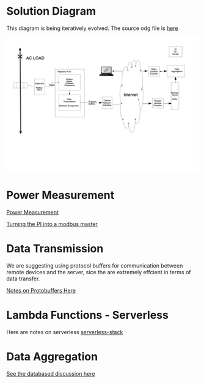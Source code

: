 ---
---

# Solution Diagram
This diagram is being iteratively evolved. The source odg file is [here](images/Solution-outline.odg)

![Solution Diagram](images/Solution-outline.jpg)

# Power Measurement

[Power Measurement](power-measurement)

[Turning the PI into a modbus master](modbus-pi-notes)

# Data Transmission 

We are suggesting using protocol buffers for communication between remote devices and the server, sice the are extremely effcient in terms of data transfer. 

[Notes on Protobuffers Here](protocol-buffers)


# Lambda Functions - Serverless

Here are notes on serverless [serverless-stack](serverless-environment)

# Data Aggregation 

[See the databased discussion here](data-aggregation)




